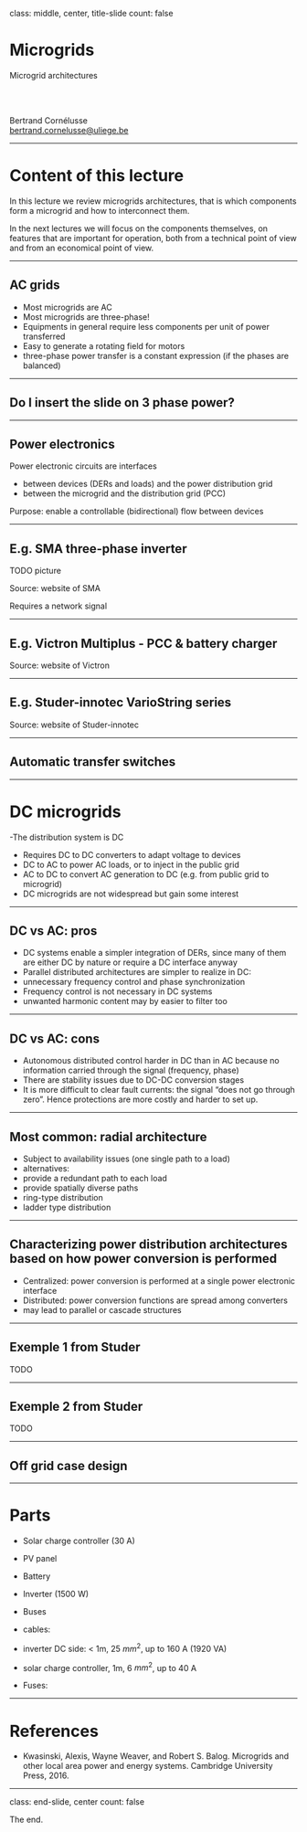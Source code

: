 class: middle, center, title-slide
count: false

# Microgrids

Microgrid architectures

<br><br>

Bertrand Cornélusse<br>
[bertrand.cornelusse@uliege.be](mailto:bertrand.cornelusse@uliege.be)

---

# Content of this lecture

In this lecture we review microgrids architectures, that is which components form a microgrid and how to interconnect them.

In the next lectures we will focus on the components themselves, on features that are
important for operation, both from a technical point of view and from an economical point of view.


---

## AC grids
- Most microgrids are AC
- Most microgrids are three-phase!
 - Equipments in general require less components per unit of power transferred
 - Easy to generate a rotating field for motors
 - three-phase power transfer is a constant expression (if the phases are balanced) 

---

## Do I insert the slide on 3 phase power?

---

## Power electronics

Power electronic circuits are interfaces
- between devices (DERs and loads) and the power distribution grid
- between the microgrid and the distribution grid (PCC)

Purpose: enable a controllable (bidirectional) flow between devices

---

## E.g. SMA three-phase inverter

TODO picture

Source: website of SMA

Requires a network signal


---

## E.g. Victron Multiplus - PCC & battery charger


Source: website of Victron


---

## E.g. Studer-innotec VarioString series

Source: website of Studer-innotec

---

## Automatic transfer switches
 

---

# DC microgrids

-The distribution system is DC
 - Requires DC to DC converters to adapt voltage to devices
 - DC to AC to power AC loads, or to inject in the public grid
 - AC to DC to convert AC generation to DC (e.g. from public grid to microgrid)
- DC microgrids are not widespread but gain some interest

---

## DC vs AC: pros

- DC systems enable a simpler integration of DERs, since many of them are either DC by nature or require a DC interface anyway
- Parallel distributed architectures are simpler to realize in DC:
 - unnecessary frequency control and phase synchronization
- Frequency control is not necessary in DC systems
 - unwanted harmonic content may by easier to filter too

---

## DC vs AC: cons

- Autonomous distributed control harder in DC than in AC because no information carried through the signal (frequency, phase)
- There are stability issues due to DC-DC conversion stages
- It is more difficult to clear fault currents: the signal “does not go through zero”. Hence protections are more costly and harder to set up.

---

## Most common: radial architecture

- Subject to availability issues (one single path to a load)
- alternatives:
 - provide a redundant path to each load
 - provide spatially diverse paths
 - ring-type distribution
 - ladder type distribution

---

## Characterizing power distribution architectures based on how power conversion is performed

- Centralized: power conversion is performed at a single power electronic interface
- Distributed: power conversion functions are spread among converters
 - may lead to parallel or cascade structures

---

## Exemple 1 from Studer

TODO

---

## Exemple 2 from Studer

TODO

---

## Off grid case design

---

# Parts

- Solar charge controller (30 A)
- PV panel
- Battery
- Inverter (1500 W)

- Buses
- cables: 
 - inverter DC side: < 1m, 25 $mm^2$, up to 160 A (1920 VA)
 - solar charge controller, 1m, 6 $mm^2$, up to 40 A

- Fuses:



---

# References

- Kwasinski, Alexis, Wayne Weaver, and Robert S. Balog. Microgrids and other local area power and energy systems. Cambridge University Press, 2016.


---

class: end-slide, center
count: false

The end.
